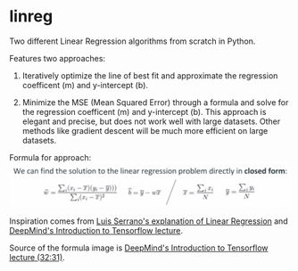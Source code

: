 # linreg
Two different Linear Regression algorithms from scratch in Python.

Features two approaches:
1. Iteratively optimize the line of best fit and approximate the regression coefficent (m) and y-intercept (b).

2. Minimize the MSE (Mean Squared Error) through a formula and solve for the regression coefficent (m) and y-intercept (b). This approach is elegant and precise, but does not work well with large datasets. Other methods like gradient descent will be much more efficient on large datasets.

Formula for approach:
![](https://github.com/CarloLepelaars/linreg/blob/master/linreg_MSE_formula.png)


Inspiration comes from [Luis Serrano's explanation of Linear Regression](https://youtu.be/wYPUhge9w5c) and [DeepMind's Introduction to Tensorflow lecture](https://youtu.be/JO0LwmIlWw0).

Source of the formula image is [DeepMind's Introduction to Tensorflow lecture (32:31)](https://youtu.be/JO0LwmIlWw0?t=1951).
